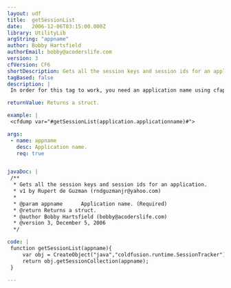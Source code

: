 ```yaml
---
layout: udf
title:  getSessionList
date:   2006-12-06T03:15:00.000Z
library: UtilityLib
argString: "appname"
author: Bobby Hartsfield
authorEmail: bobby@acoderslife.com
version: 3
cfVersion: CF6
shortDescription: Gets all the session keys and session ids for an application.
tagBased: false
description: |
 In order for this tag to work, you need an application name using cfapplication defined in the ColdFusion MX Server.

returnValue: Returns a struct.

example: |
 <cfdump var="#getSessionList(application.applicationname)#">

args:
 - name: appname
   desc: Application name.
   req: true


javaDoc: |
 /**
  * Gets all the session keys and session ids for an application.
  * v1 by Rupert de Guzman (rndguzmanjr@yahoo.com)
  * 
  * @param appname      Application name. (Required)
  * @return Returns a struct. 
  * @author Bobby Hartsfield (bobby@acoderslife.com) 
  * @version 3, December 5, 2006 
  */

code: |
 function getSessionList(appname){
     var obj = CreateObject("java","coldfusion.runtime.SessionTracker");
     return obj.getSessionCollection(appname);
 }

---
```


